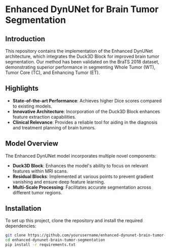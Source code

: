 # Enhanced DynUNet for Brain Tumor Segmentation

## Introduction
This repository contains the implementation of the Enhanced DynUNet architecture, which integrates the Duck3D Block for improved brain tumor segmentation. Our method has been validated on the BraTS 2018 dataset, demonstrating superior performance in segmenting Whole Tumor (WT), Tumor Core (TC), and Enhancing Tumor (ET).

## Highlights
- **State-of-the-art Performance**: Achieves higher Dice scores compared to existing models.
- **Innovative Architecture**: Incorporation of the Duck3D Block enhances feature extraction capabilities.
- **Clinical Relevance**: Provides a reliable tool for aiding in the diagnosis and treatment planning of brain tumors.

## Model Overview
The Enhanced DynUNet model incorporates multiple novel components:
- **Duck3D Block**: Enhances the model's ability to focus on relevant features within MRI scans.
- **Residual Blocks**: Implemented at various points to prevent gradient vanishing and ensure deep feature learning.
- **Multi-Scale Processing**: Facilitates accurate segmentation across different tumor regions.

## Installation
To set up this project, clone the repository and install the required dependencies:
```bash
git clone https://github.com/yourusername/enhanced-dynunet-brain-tumor-segmentation.git
cd enhanced-dynunet-brain-tumor-segmentation
pip install -r requirements.txt

